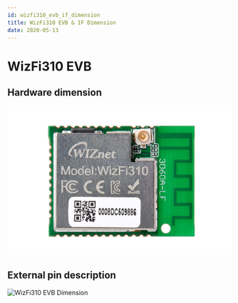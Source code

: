 ```yaml
---
id: wizfi310_evb_if_dimension
title: WizFi310 EVB & IF Dimension
date: 2020-05-13
---
```


# WizFi310 EVB

## Hardware dimension

![](/img/products/wizfi310/wizfi310evbdimension/wizfi310_module.png)

## External pin description

![WizFi310 EVB
Dimension](/img/products/wizfi310/wizfi310evbdimension/wizfi310_evb_demension.png)

